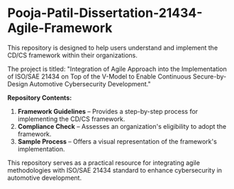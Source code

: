# Pooja-Patil-Dissertation-21434-Agile-Framework

This repository is designed to help users understand and implement the CD/CS framework within their organizations. 

The project is titled: "Integration of Agile Approach into the Implementation of ISO/SAE 21434 on Top of the V-Model to Enable Continuous Secure-by-Design Automotive Cybersecurity Development."

**Repository Contents:**

1. **Framework Guidelines** – Provides a step-by-step process for implementing the CD/CS framework.
2. **Compliance Check** – Assesses an organization's eligibility to adopt the framework.
3. **Sample Process** – Offers a visual representation of the framework's implementation.

This repository serves as a practical resource for integrating agile methodologies with ISO/SAE 21434 standard to enhance cybersecurity in automotive development.
